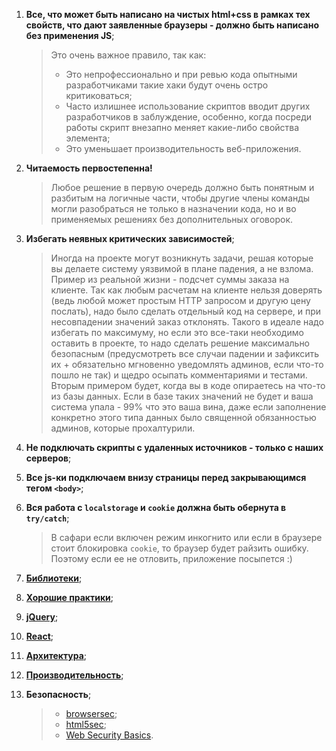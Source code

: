 1. **Все, что может быть написано на чистых html+css в рамках тех свойств, что дают заявленные браузеры - должно быть написано без применения JS**;
    > Это очень важное правило, так как:
    > * Это непрофессионально и при ревью кода опытными разработчиками такие хаки будут очень остро критиковаться;
    > * Часто излишнее использование скриптов вводит других разработчиков в заблуждение, особенно, когда посреди работы скрипт внезапно меняет какие-либо свойства элемента;
    > * Это уменьшает производительность веб-приложения.

2. **Читаемость первостепенна!**
    > Любое решение в первую очередь должно быть понятным и разбитым на логичные части, чтобы другие члены команды могли разобраться не только в назначении кода, но и во применяемых решениях без дополнительных оговорок.

3. **Избегать неявных критических зависимостей**;
    > Иногда на проекте могут возникнуть задачи, решая которые вы делаете систему уязвимой в плане падения, а не взлома. Пример из реальной жизни - подсчет суммы заказа на клиенте. Так как любым расчетам на клиенте нельзя доверять (ведь любой может простым HTTP запросом и другую цену послать), надо было сделать отдельный код на сервере, и при несовпадении значений заказ отклонять. Такого в идеале надо избегать по максимуму, но если это все-таки необходимо оставить в проекте, то надо сделать решение максимально безопасным (предусмотреть все случаи падении и зафиксить их + обязательно мгновенно уведомлять админов, если что-то пошло не так) и щедро осыпать комментариями и тестами.    
    > Вторым примером будет, когда вы в коде опираетесь на что-то из базы данных. Если в базе таких значений не будет и ваша система упала - 99% что это ваша вина, даже если заполнение конкретно этого типа данных было священной обязанностью админов, которые прохалтурили.

4. **Не подключать скрипты с удаленных источников - только с наших серверов**;

5. **Все js-ки подключаем внизу страницы перед закрывающимся тегом `<body>`**;

6. **Вся работа с `localstorage` и `cookie` должна быть обернута в `try/catch`**;
    > В сафари если включен режим инкогнито или если в браузере стоит блокировка `cookie`, то браузер будет райзить ошибку. Поэтому если ее не отловить, приложение посыпется :)

7. **[Библиотеки](./libraries.md)**;

8. **[Хорошие практики](./architecture.md)**;

9. **[jQuery](./jQuery.md)**;

10. **[React](./react.md)**;

11. **[Архитектура](./architecture.md)**;

12. **[Производительность](./performance.md)**;

13. **Безопасность**;
    > * [browsersec](https://code.google.com/archive/p/browsersec/wikis/Main.wiki);
    > * [html5sec](https://html5sec.org/#javascript);
    > * [Web Security Basics](https://github.com/vasanthk/web-security-basics).
